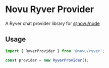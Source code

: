 # Novu Ryver Provider

A Ryver chat provider library for [@novu/node](https://github.com/khulnasoft/teleflow)

## Usage

````javascript
import { RyverProvider } from '@novu/ryver';

const provider = new RyverProvider();
````
